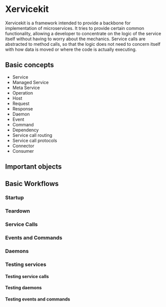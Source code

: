 # Xervicekit

Xervicekit is a framework intended to provide a backbone for implementation of microservices. It tries to provide certain common functionality, allowing a developer to concentrate on the logic of the service itself without having to worry about the mechanics.  Service calls are abstracted to method calls, so that the logic does not need to concern itself with how data is moved or where the code is actually executing. 

## Basic concepts

* Service
* Managed Service
* Meta Service
* Operation
* Host
* Request
* Response
* Daemon
* Event
* Command
* Dependency
* Service call routing
* Service call protocols
* Connector
* Consumer

## Important objects

## Basic Workflows

### Startup

### Teardown

### Service Calls

### Events and Commands

### Daemons

### Testing services

#### Testing service calls

#### Testing daemons

#### Testing events and commands
